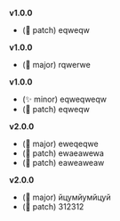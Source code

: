 **v1.0.0**

- (🐛 patch) eqweqw


**v1.0.0**

- (🚨 major) rqwerwe


**v1.0.0**

- (✨ minor) eqweqweqw
- (🐛 patch) eqweqw


**v2.0.0**

- (🚨 major) eweqeqwe
- (🐛 patch) ewaeawewa
- (🐛 patch) eaweaweaw


**v2.0.0**

- (🚨 major) йцумйумйцуй
- (🐛 patch) 312312

